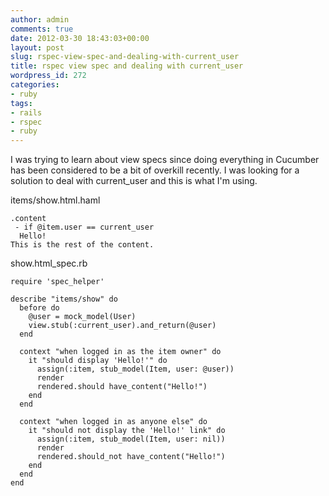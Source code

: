 ```yaml
---
author: admin
comments: true
date: 2012-03-30 18:43:03+00:00
layout: post
slug: rspec-view-spec-and-dealing-with-current_user
title: rspec view spec and dealing with current_user
wordpress_id: 272
categories:
- ruby
tags:
- rails
- rspec
- ruby
---
```


I was trying to learn about view specs since doing everything in Cucumber has been considered to be a bit of overkill recently. I was looking for a solution to deal with current_user and this is what I'm using.

items/show.html.haml

    
    .content
     - if @item.user == current_user
      Hello!
    This is the rest of the content.
    



show.html_spec.rb

    
    require 'spec_helper'
    
    describe "items/show" do
      before do
        @user = mock_model(User)
        view.stub(:current_user).and_return(@user)
      end
    
      context "when logged in as the item owner" do
        it "should display 'Hello!'" do
          assign(:item, stub_model(Item, user: @user))
          render
          rendered.should have_content("Hello!")
        end
      end
    
      context "when logged in as anyone else" do
        it "should not display the 'Hello!' link" do
          assign(:item, stub_model(Item, user: nil))
          render
          rendered.should_not have_content("Hello!")
        end
      end
    end
    




